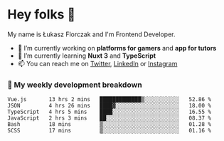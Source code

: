 # Hey folks 👋

My name is Łukasz Florczak and I'm Frontend Developer. 

- 🔭 I’m currently working on **platforms for gamers** and **app for tutors**
- 🌱 I’m currently learning **Nuxt 3** and **TypeScript**
- 📫 You can reach me on [Twitter](https://twitter.com/lukaszflorczak), [LinkedIn](https://pl.linkedin.com/in/lukasz-florczak) or [Instagram](https://instagram.com/lukaszflorczak)


### 🧮 My weekly development breakdown

<!--START_SECTION:waka-->

```text
Vue.js       13 hrs 2 mins   █████████████▒░░░░░░░░░░░   52.86 %
JSON         4 hrs 26 mins   ████▓░░░░░░░░░░░░░░░░░░░░   18.00 %
TypeScript   4 hrs 5 mins    ████░░░░░░░░░░░░░░░░░░░░░   16.55 %
JavaScript   2 hrs 3 mins    ██░░░░░░░░░░░░░░░░░░░░░░░   08.37 %
Bash         18 mins         ▒░░░░░░░░░░░░░░░░░░░░░░░░   01.28 %
SCSS         17 mins         ▒░░░░░░░░░░░░░░░░░░░░░░░░   01.16 %
```

<!--END_SECTION:waka-->

<!--
**lukaszflorczak/lukaszflorczak** is a ✨ _special_ ✨ repository because its `README.md` (this file) appears on your GitHub profile.

Here are some ideas to get you started:

- 🔭 I’m currently working on ...
- 🌱 I’m currently learning ...
- 👯 I’m looking to collaborate on ...
- 🤔 I’m looking for help with ...
- 💬 Ask me about ...
- 📫 How to reach me: ...
- 😄 Pronouns: ...
- ⚡ Fun fact: ...
-->
